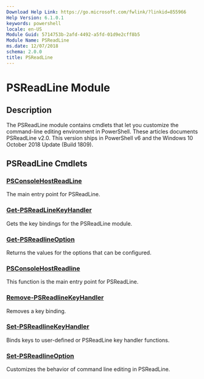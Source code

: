 ```yaml
---
Download Help Link: https://go.microsoft.com/fwlink/?linkid=855966
Help Version: 6.1.0.1
keywords: powershell
locale: en-US
Module Guid: 5714753b-2afd-4492-a5fd-01d9e2cff8b5
Module Name: PSReadLine
ms.date: 12/07/2018
schema: 2.0.0
title: PSReadLine
---
```


# PSReadLine Module

## Description

The PSReadLine module contains cmdlets that let you customize the command-line editing environment
in PowerShell. These articles documents PSReadLine v2.0. This version ships in PowerShell v6 and
the Windows 10 October 2018 Update (Build 1809).

## PSReadLine Cmdlets

### [PSConsoleHostReadLine](PSConsoleHostReadLine.md)
The main entry point for PSReadLine.

### [Get-PSReadLineKeyHandler](Get-PSReadLineKeyHandler.md)
Gets the key bindings for the PSReadLine module.

### [Get-PSReadlineOption](Get-PSReadlineOption.md)
Returns the values for the options that can be configured.

### [PSConsoleHostReadline](PSConsoleHostReadline.md)
This function is the main entry point for PSReadLine.

### [Remove-PSReadlineKeyHandler](Remove-PSReadlineKeyHandler.md)
Removes a key binding.

### [Set-PSReadlineKeyHandler](Set-PSReadlineKeyHandler.md)
Binds keys to user-defined or PSReadLine key handler functions.

### [Set-PSReadlineOption](Set-PSReadlineOption.md)
Customizes the behavior of command line editing in PSReadLine.
